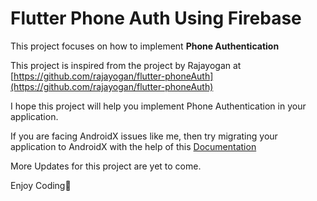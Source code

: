 # Flutter Phone Auth Using Firebase

This project focuses on how to implement **Phone Authentication** 

This project is inspired from the project by Rajayogan at [https://github.com/rajayogan/flutter-phoneAuth](https://github.com/rajayogan/flutter-phoneAuth)

I hope this project will help you implement Phone Authentication in your application.

If you are facing AndroidX issues like me, then try migrating your application to AndroidX with the help of this [Documentation](https://flutter.dev/docs/development/packages-and-plugins/androidx-compatibility)

More Updates for this project are yet to come.

Enjoy Coding🤟
